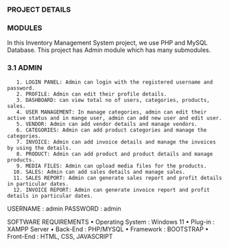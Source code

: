 
### PROJECT DETAILS
### MODULES
In this Inventory Management System project, we use PHP and MySQL Database. This project has Admin module which has many submodules.
### 3.1 ADMIN
       1. LOGIN PANEL: Admin can login with the registered username and password.
       2. PROFILE: Admin can edit their profile details.
       3. DASHBOARD: can view total no of users, categories, products, sales.
       4. USER MANAGEMENT: In manage categories, admin can edit their active status and in mange user, admin can add new user and edit user.
       5. VENDOR: Admin can add vendor details and manage vendors.
       6. CATEGORIES: Admin can add product categories and manage the categories.
       7. INVOICE: Admin can add invoice details and manage the invoices by using the details.
       8. PRODUCT: Admin can add product and product details and manage products.
       9. MEDIA FILES: Admin can upload media files for the products.
      10. SALES: Admin can add sales details and manage sales.
      11. SALES REPORT: Admin can generate sales report and profit details in particular dates.
      12. INVOICE REPORT: Admin can generate invoice report and profit details in particular dates. 
 
USERNAME : admin
PASSWORD : admin

SOFTWARE REQUIREMENTS
•	Operating System	:	Windows 11
•	Plug-in	:	XAMPP Server
•	Back-End	:	PHP/MYSQL
•	Framework	:	BOOTSTRAP
•	Front-End	:	HTML, CSS, JAVASCRIPT
